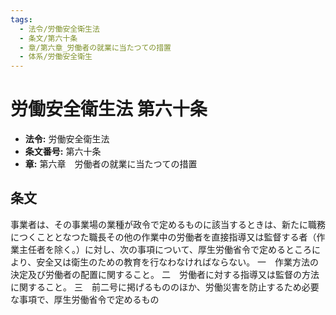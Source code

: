 ```yaml
---
tags:
  - 法令/労働安全衛生法
  - 条文/第六十条
  - 章/第六章_労働者の就業に当たつての措置
  - 体系/労働安全衛生
---
```

# 労働安全衛生法 第六十条

- **法令:** 労働安全衛生法
- **条文番号:** 第六十条
- **章:** 第六章　労働者の就業に当たつての措置

## 条文
事業者は、その事業場の業種が政令で定めるものに該当するときは、新たに職務につくこととなつた職長その他の作業中の労働者を直接指導又は監督する者（作業主任者を除く。）に対し、次の事項について、厚生労働省令で定めるところにより、安全又は衛生のための教育を行なわなければならない。
一　作業方法の決定及び労働者の配置に関すること。
二　労働者に対する指導又は監督の方法に関すること。
三　前二号に掲げるもののほか、労働災害を防止するため必要な事項で、厚生労働省令で定めるもの

